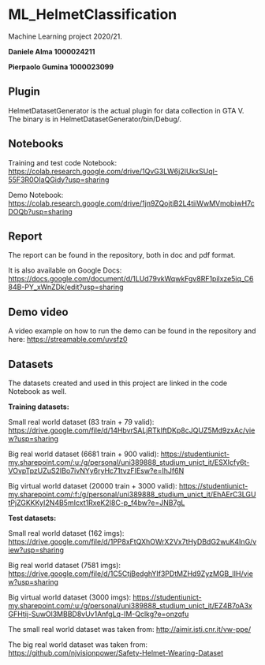 # ML_HelmetClassification
Machine Learning project 2020/21.

**Daniele Alma 1000024211**

**Pierpaolo Gumina 1000023099**

## Plugin
HelmetDatasetGenerator is the actual plugin for data collection in GTA V. The binary is in HelmetDatasetGenerator/bin/Debug/.

## Notebooks
Training and test code Notebook: https://colab.research.google.com/drive/1QvG3LW6j2IUkxSUqI-55F3R0OIaQGidy?usp=sharing

Demo Notebook: https://colab.research.google.com/drive/1jn9ZQojtiB2L4tiiWwMVmobiwH7cDOQb?usp=sharing

## Report
The report can be found in the repository, both in doc and pdf format.

It is also available on Google Docs: https://docs.google.com/document/d/1LUd79vkWqwkFgv8RF1pilxze5iq_C684B-PY_xWnZDk/edit?usp=sharing

## Demo video
A video example on how to run the demo can be found in the repository and here: https://streamable.com/uvsfz0

## Datasets
The datasets created and used in this project are linked in the code Notebook as well.

**Training datasets:**

Small real world dataset (83 train + 79 valid): https://drive.google.com/file/d/14HbvrSALjRTkIftDKp8cJQUZ5Md9zxAc/view?usp=sharing

Big real world dataset (6681 train + 900 valid): https://studentiunict-my.sharepoint.com/:u:/g/personal/uni389888_studium_unict_it/ESXIcfy6t-VOvpTpzUZuS2IBo7ivNYy6ryHc71tvzFIEsw?e=IhJf6N

Big virtual world dataset (20000 train + 3000 valid): https://studentiunict-my.sharepoint.com/:f:/g/personal/uni389888_studium_unict_it/EhAErC3LGUtPjZGKKKyI2N4B5mIcxt1RxeK2I8C-p_f4bw?e=JNB7gL

**Test datasets:**

Small real world dataset (162 imgs): https://drive.google.com/file/d/1PP8xFtQXhOWrX2Vx7tHyDBdG2wuK4InG/view?usp=sharing

Big real world dataset (7581 imgs): https://drive.google.com/file/d/1C5CtjBedghYIf3PDtMZHd9ZyzMGB_lIH/view?usp=sharing

Big virtual world dataset (3000 imgs): https://studentiunict-my.sharepoint.com/:u:/g/personal/uni389888_studium_unict_it/EZ4B7oA3xGFHtij-SuwOl3MBBD8vUv1AnfgLq-IM-Qclkg?e=onzqfu



The small real world dataset was taken from: http://aimir.isti.cnr.it/vw-ppe/

The big real world dataset was taken from: https://github.com/njvisionpower/Safety-Helmet-Wearing-Dataset

